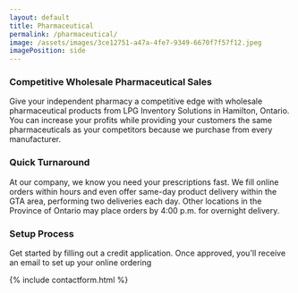 ```yaml
---
layout: default
title: Pharmaceutical
permalink: /pharmaceutical/
image: /assets/images/3ce12751-a47a-4fe7-9349-6670f7f57f12.jpeg
imagePosition: side
---
```


### Competitive Wholesale Pharmaceutical Sales
Give your independent pharmacy a competitive edge with wholesale pharmaceutical products from LPG Inventory Solutions in Hamilton, Ontario. You can increase your profits while providing your customers the same pharmaceuticals as your competitors because we purchase from every manufacturer. 

### Quick Turnaround
At our company, we know you need your prescriptions fast. We fill online orders within hours and even offer same-day product delivery within the GTA area, performing two deliveries each day. Other locations in the Province of Ontario may place orders by 4:00 p.m. for overnight delivery.

### Setup Process
Get started by filling out a credit application. Once approved, you'll receive an email to set up your online ordering


<div class="col-md-7">
{% include contactform.html %}
</div>